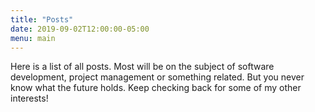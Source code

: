 ```yaml
---
title: "Posts"
date: 2019-09-02T12:00:00-05:00
menu: main
---
```

Here is a list of all posts. Most will be on the subject of software development, project management or something related. But you never know what the future holds. Keep checking back for some of my other interests!
